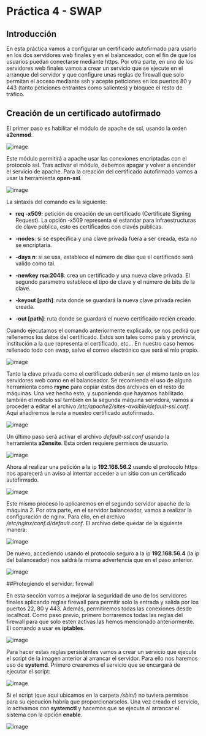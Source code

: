 # Práctica 4 - SWAP
## Introducción

En esta práctica vamos a configurar un certificado autofirmado para usarlo en los dos servidores web finales y en el balanceador, con el fin de que los usuarios puedan conectarse mediante https. Por otra parte, en uno de los servidores web finales vamos a crear un servicio que se ejecute en el arranque del servidor y que configure unas reglas de firewall que solo permitan el acceso mediante ssh y acepte peticiones en los puertos 80 y 443 (tanto peticiones entrantes como salientes) y bloquee el resto de tráfico.

## Creación de un certificado autofirmado

El primer paso es habilitar el módulo de apache de ssl, usando la orden **a2enmod**.

![image](https://github.com/JoseAntonioMHerrera/SWAP_2019/blob/master/practica4/img/SWAP4_1.png)

Este módulo permitirá a apache usar las conexiones encriptadas con el protocolo ssl. Tras activar el módulo, debemos apagar y volver a encender el servicio de apache. Para la creación del certificado autofirmado vamos a usar la herramienta **open-ssl**.

![image](https://github.com/JoseAntonioMHerrera/SWAP_2019/blob/master/practica4/img/SWAP4_2.png)

La sintaxis del comando es la siguiente:

  - **req -x509**: petición de creación de un certificado (Certificate Signing Request). La opción -x509 representa el estandar para infraestructuras de clave pública, esto es certíficados con clavés públicas.
  
  - **-nodes**: si se especifica y una clave privada fuera a ser creada, esta no se encriptaría.
  
  - **-days n**: si se usa, establece el número de días que el certificado será valido como tal.
  
  - **-newkey rsa:2048**: crea un certificado y una nueva clave privada. El segundo parametro establece el tipo de clave y el número de bits de la clave.
  
  - **-keyout [path]**: ruta donde se guardará la nueva clave privada recién creada.
  
  - **-out [path]**: ruta donde se guardará el nuevo certificado recién creado.
  
Cuando ejecutamos el comando anteriormente explicado, se nos pedirá que rellenemos los datos del certificado. Estos son tales como país y provincia, institución a la que representa el certificado, etc... En nuestro caso hemos rellenado todo con swap, salvo el correo electrónico que será el mío propio.

![image](https://github.com/JoseAntonioMHerrera/SWAP_2019/blob/master/practica4/img/SWAP4_3.png)

Tanto la clave privada como el certificado deberán ser el mismo tanto en los servidores web como en el balanceador. Se recomienda el uso de alguna herramienta como **rsync** para copiar estos dos archivos en el resto de máquinas. Una vez hecho esto, y suponiendo que hayamos habilitado también el módulo ssl también en la segunda máquina servidora, vamos a proceder a editar el archivo */etc/apache2/sites-avaible/default-ssl.conf*. Aquí añadiremos la ruta a nuestro certificado autofirmado.

![image](https://github.com/JoseAntonioMHerrera/SWAP_2019/blob/master/practica4/img/SWAP4_4.png)

Un último paso será activar el archivo *default-ssl.conf* usando la herramienta **a2ensite**. Esta orden requiere permisos de usuario.

![image](https://github.com/JoseAntonioMHerrera/SWAP_2019/blob/master/practica4/img/SWAP4_5.png)

Ahora al realizar una petición a la ip **192.168.56.2** usando el protocolo https nos aparecerá un aviso al intentar acceder a un sitio con un certificado autofirmado.

![image](https://github.com/JoseAntonioMHerrera/SWAP_2019/blob/master/practica4/img/SWAP4_6.png)

Este mismo proceso lo aplicaremos en el segundo servidor apache de la máquina 2. Por otra parte, en el servidor balanceador, vamos a realizar la configuración de nginx. Para ello, en el archivo */etc/nginx/conf.d/default.conf*. El archivo debe quedar de la siguiente manera:


![image](https://github.com/JoseAntonioMHerrera/SWAP_2019/blob/master/practica4/img/SWAP4_9.png)


De nuevo, accediendo usando el protocolo seguro a la ip **192.168.56.4** (la ip del balanceador) nos saldrá la misma advertencia que en el paso anterior.

![image](https://github.com/JoseAntonioMHerrera/SWAP_2019/blob/master/practica4/img/SWAP4_10.png)

##Protegiendo el servidor: firewall

En esta sección vamos a mejorar la seguridad de uno de los servidores finales aplicando reglas firewall para permitir solo la entrada y salida por los puertos 22, 80 y 443. Además, permitiremos todas las conexiones desde localhost. Como paso previo, primero borraremos todas las reglas del firewall para que solo esten activas las hemos mencionado anteriormente. El comando a usar es **iptables**.

![image](https://github.com/JoseAntonioMHerrera/SWAP_2019/blob/master/practica4/img/SWAP4_17.png)

Para hacer estas reglas persistentes vamos a crear un servicio que ejecute el script de la imagen anterior al arrancar el servidor. Para ello nos haremos uso de **systemd**. Primero crearemos el servicio que se encargará de ejecutar el script:

![image](https://github.com/JoseAntonioMHerrera/SWAP_2019/blob/master/practica4/img/SWAP4_21.png)

Si el script (que aqui ubicamos en la carpeta */sbin/*) no tuviera permisos para su ejecución habría que proporcionarselos. Una vez creado el servicio, lo activamos con **systemctl** y hacemos que se ejecute al arrancar el sistema con la opción **enable**. 

![image](https://github.com/JoseAntonioMHerrera/SWAP_2019/blob/master/practica4/img/SWAP4_18.png)
